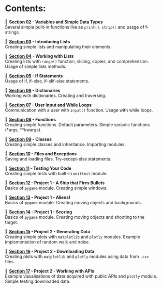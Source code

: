 # **Contents:**

:snake: **[Section 02](https://github.com/mateuszk098/python_learning_tools/tree/master/python_crash_course/section_02) - Variables and Simple Data Types**  
Several simple built-in functions like as `print()`, `strip()` and usage of f-strings.

:snake: **[Section 03](https://github.com/mateuszk098/python_learning_tools/tree/master/python_crash_course/section_03) - Introducing Lists**  
Creating simple lists and manipulating their elements.

:snake: **[Section 04](https://github.com/mateuszk098/python_learning_tools/tree/master/python_crash_course/section_04) - Working with Lists**  
Creating lists with `range()` function, slicing, copies, and comprehension. Usage of simple lists methods.

:snake: **[Section 05](https://github.com/mateuszk098/python_learning_tools/tree/master/python_crash_course/section_05) - If Statements**  
Usage of if, if-else, if-elif-else statements.

:snake: **[Section 06](https://github.com/mateuszk098/python_learning_tools/tree/master/python_crash_course/section_06) - Dictionaries**  
Working with dictionaries. Creating and traversing.

:snake: **[Section 07](https://github.com/mateuszk098/python_learning_tools/tree/master/python_crash_course/section_07) - User Input and While Loops**  
Communication with a user with `input()` function. Usage with while loops.

:snake: **[Section 08](https://github.com/mateuszk098/python_learning_tools/tree/master/python_crash_course/section_08) - Functions**  
Creating simple functions. Default parameters. Simple variadic functions (*args, **kwargs).

:snake: **[Section 09](https://github.com/mateuszk098/python_learning_tools/tree/master/python_crash_course/section_09) - Classes**  
Creating simple classes and inheritance. Importing modules.

:snake: **[Section 10](https://github.com/mateuszk098/python_learning_tools/tree/master/python_crash_course/section_10) - Files and Exceptions**  
Saving and loading files. Try-except-else statements.

:snake: **[Section 11](https://github.com/mateuszk098/python_learning_tools/tree/master/python_crash_course/section_11) - Testing Your Code**  
Creating simple tests with built-in `unittest` module.

:snake: **[Section 12](https://github.com/mateuszk098/python_learning_tools/tree/master/python_crash_course/section_12) - Project 1 - A Ship that Fires Bullets**  
Basics of `pygame` module. Creating simple windows.

:snake: **[Section 13](https://github.com/mateuszk098/python_learning_tools/tree/master/python_crash_course/section_13) - Project 1 - Aliens!**  
Basics of `pygame` module. Creating moving objects and backgrounds.

:snake: **[Section 14](https://github.com/mateuszk098/python_learning_tools/tree/master/python_crash_course/section_14) - Project 1 - Scoring**  
Basics of `pygame` module. Creating moving objects and shooting to the target.

:snake: **[Section 15](https://github.com/mateuszk098/python_learning_tools/tree/master/python_crash_course/section_15) - Project 2 - Generating Data**  
Creating simple plots with `matplotlib` and `plotly` modules. Example implementation of random walk and noise.

:snake: **[Section 16](https://github.com/mateuszk098/python_learning_tools/tree/master/python_crash_course/section_16) - Project 2 - Downloading Data**  
Creating plots with `matplotlib` and `plotly` modules using data from `.csv` files.

:snake: **[Section 17](https://github.com/mateuszk098/python_learning_tools/tree/master/python_crash_course/section_17) - Project 2 - Working with APIs**  
Example visualisations of data acquired with public APIs and `plotly` module. Simple testing downloaded data.
